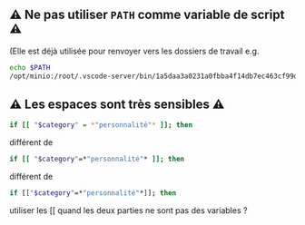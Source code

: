 ---
---
## ⚠️ Ne pas utiliser `PATH` comme variable de script ⚠️

(Elle est déjà utilisée pour renvoyer vers les dossiers de travail e.g.

```bash
echo $PATH
/opt/minio:/root/.vscode-server/bin/1a5daa3a0231a0fbba4f14db7ec463cf99d7768e/bin/remote-cli:/opt/minio:/opt/conda/envs/DiT_env/bin:/opt/conda/condabin:/usr/local/sbin:/usr/local/bin:/usr/sbin:/usr/bin:/sbin:/bin:/usr/games:/usr/local/games
```

## ⚠️ Les espaces sont très sensibles ⚠️

```bash
if [[ "$category" = *"personnalité"* ]]; then
```

différent de

```bash
if [[ "$category"=*"personnalité"* ]]; then
```

différent de

```bash
if [["$category"=*"personnalité"*]]; then
```

utiliser les [[ quand les deux parties ne sont pas des variables ?
